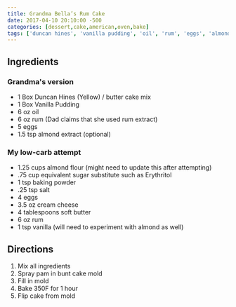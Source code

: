 ```yaml
---
title: Grandma Bella’s Rum Cake
date: 2017-04-10 20:10:00 -500
categories: [dessert,cake,american,oven,bake]
tags: ['duncan hines', 'vanilla pudding', 'oil', 'rum', 'eggs', 'almond extract', 'almond flour', 'sugar substitute', 'baking powder', 'salt', 'cream cheese', 'soft butter', 'vanilla', 'pam', 'cake mold', 'grandma','grandma bella','cake','party','dessert']
---
```


## Ingredients

### Grandma\'s version

-   1 Box Duncan Hines (Yellow) / butter cake mix
-   1 Box Vanilla Pudding
-   6 oz oil
-   6 oz rum (Dad claims that she used rum extract)
-   5 eggs
-   1.5 tsp almond extract (optional)

### My low-carb attempt

-   1.25 cups almond flour (might need to update this after attempting)
-   .75 cup equivalent sugar substitute such as Erythritol
-   1 tsp baking powder
-   .25 tsp salt
-   4 eggs
-   3.5 oz cream cheese
-   4 tablespoons soft butter
-   6 oz rum
-   1 tsp vanilla (will need to experiment with almond as well)

## Directions

1.  Mix all ingredients
2.  Spray pam in bunt cake mold
3.  Fill in mold
4.  Bake 350F for 1 hour
5.  Flip cake from mold

